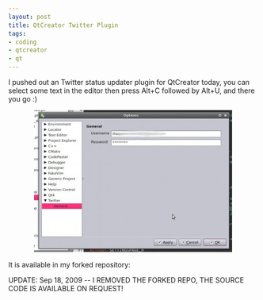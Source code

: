 ```yaml
--- 
layout: post
title: QtCreator Twitter Plugin
tags: 
- coding
- qtcreator
- qt
---
```

I pushed out an Twitter status updater plugin for QtCreator today, you can select some text in the editor then press Alt+C followed by Alt+U, and there you go :)
<p style="text-align: center;"><a class="image" href="/images/2009/06/config.jpg" target="_blank"><img class="size-thumbnail wp-image-564 aligncenter" title="config" src="/images/2009/06/config-400x286.jpg" alt="config" width="400" height="286" /></a></p>
It is available in my forked repository:

UPDATE: Sep 18, 2009 -- I REMOVED THE FORKED REPO, THE SOURCE CODE IS AVAILABLE ON REQUEST!
